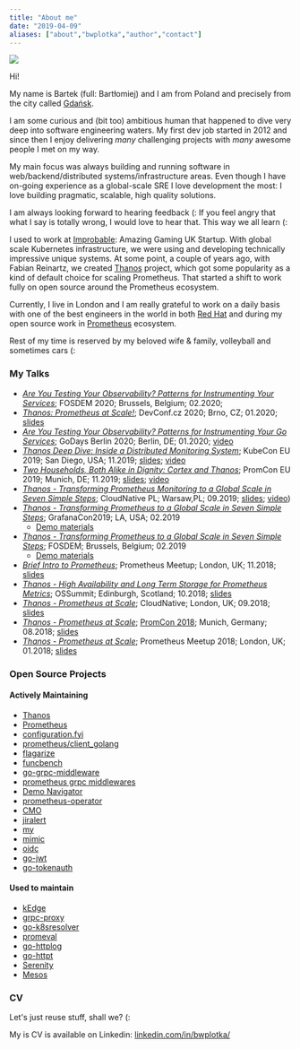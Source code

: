 ```yaml
---
title: "About me"
date: "2019-04-09"
aliases: ["about","bwplotka","author","contact"]
---
```


<img src="/images/about.jpg" class="featured_image">

Hi! 

My name is Bartek (full: Bartłomiej) and I am from Poland and precisely from the city called [Gdańsk](https://www.youtube.com/watch?v=9XHPjAUp8Qc).

I am some curious and (bit too) ambitious human that happened to dive very deep into software engineering waters.
My first dev job started in 2012 and since then I enjoy delivering *many* challenging projects with *many* awesome people I met on my way.

My main focus was always building and running software in web/backend/distributed systems/infrastructure areas. 
Even though I have on-going experience as a global-scale SRE I love development the most: I love building pragmatic, scalable, high quality solutions.

I am always looking forward to hearing feedback (: If you feel angry that what I say is totally wrong, I would love to hear that. This way we all learn (:

I used to work at [Improbable](https://improbable.io): Amazing Gaming UK Startup. With global scale Kubernetes infrastructure,
we were using and developing technically impressive unique systems. At some point, a couple of years ago, with Fabian Reinartz,
we created [Thanos](https://thanos.io) project, which got some popularity as a kind of default choice for scaling Prometheus. 
That started a shift to work fully on open source around the Prometheus ecosystem.

Currently, I live in London and I am really grateful to work on a daily basis with one of the best engineers in the world
in both [Red Hat](https://redhat.com) and during my open source work in [Prometheus](https://prometheus.io) ecosystem. 

Rest of my time is reserved by my beloved wife & family, volleyball and sometimes cars (:

### My Talks

* [*Are You Testing Your Observability? Patterns for Instrumenting Your Services*](https://fosdem.org/2020/schedule/event/testing_observability/); FOSDEM 2020; Brussels, Belgium; 02.2020;
* [*Thanos: Prometheus at Scale!*](https://devconfcz2020a.sched.com/event/YOuT/thanos-prometheus-at-scale); DevConf.cz 2020; Brno, CZ; 01.2020; [slides](https://docs.google.com/presentation/d/1oHaHWr01JeeUgBrF0F-Yu2UWDfV9z-6RxlCjikky2X8/edit?usp=sharing0)
* [*Are You Testing Your Observability? Patterns for Instrumenting Your Go Services*](https://www.godays.io/); GoDays Berlin 2020; Berlin, DE; 01.2020; [video](https://youtu.be/LU6D5cNeHks?list=PLUXT7uzX81byVuvjGmF-OopGKZo_wxcmq)
* [*Thanos Deep Dive: Inside a Distributed Monitoring System*](https://kccncna19.sched.com/event/UagR/thanos-deep-dive-inside-a-distributed-monitoring-system-bartlomiej-plotka-frederic-branczyk-red-hat); KubeCon EU 2019; San Diego, USA; 11.2019; [slides](https://static.sched.com/hosted_files/kccncna19/82/Thanos%20Deep%20Dive_%20Inside%20a%20Distributed%20Monitoring%20System%20.pdf); [video](https://www.youtube.com/watch?v=qQN0N14HXPM)
* [*Two Households, Both Alike in Dignity: Cortex and Thanos*](https://promcon.io/2019-munich/talks/two-households-both-alike-in-dignity-cortex-and-thanos/); PromCon EU 2019; Munich, DE; 11.2019; [slides](https://promcon.io/2019-munich/slides/two-households-both-alike-in-dignity-cortex-and-thanos.pdf); [video](https://youtu.be/KmJnmd3K3Ws)
* [*Thanos - Transforming Prometheus Monitoring to a Global Scale in Seven Simple Steps*](http://cloudnativewarsaw.com/talksspeakers/#rec119475061); CloudNative PL; Warsaw,PL; 09.2019; [slides](https://docs.google.com/presentation/d/1cKpbJY3jIAtr03M-zcNujwBA38_LDj7NqE4LjNfvglE); [video](https://www.youtube.com/watch?v=5H03plg_htg))
* [*Thanos - Transforming Prometheus to a Global Scale in Seven Simple Steps*](https://youtu.be/Iuo1EjCN5i4); GrafanaCon2019; LA, USA; 02.2019
  * [Demo materials](https://github.com/thanos-io/thanos/pull/866)
* [*Thanos - Transforming Prometheus to a Global Scale in Seven Simple Steps*](https://fosdem.org/2019/schedule/event/thanos_transforming_prometheus_to_a_global_scale_in_a_seven_simple_steps/); FOSDEM; Brussels, Belgium; 02.2019
  * [Demo materials](https://github.com/thanos-io/thanos/pull/801)
* [*Brief Intro to Prometheus*](https://www.youtube.com/watch?v=6QzzKDTVGnU); Prometheus Meetup; London, UK; 11.2018; [slides](https://docs.google.com/presentation/d/1BDJsu7MH5aE2rjSwZKvwg5RxDQnzTE1oztES9KPCYqI) 
* [*Thanos - High Availability and Long Term Storage for Prometheus Metrics*](https://osseu18.sched.com/bartlomiejplotka); OSSummit; Edinburgh, Scotland; 10.2018; [slides](https://docs.google.com/presentation/d/19YjNgaZsl-emOdtyzPIdco5UCSFnT5mP14axaQqOFC8/edit?usp=sharing)
* [*Thanos - Prometheus at Scale*](https://skillsmatter.com/skillscasts/12104-thanos-prometheus-at-scale); CloudNative; London, UK; 09.2018; [slides](https://docs.google.com/presentation/d/1_oLFEnyj-0XejPTQsXsHWqC867PsmnMgkBjHuf5L9LE)
* [*Thanos - Prometheus at Scale*](https://youtu.be/Fb_lYX01IX4); [PromCon 2018](https://promcon.io/2018-munich/talks/thanos-prometheus-at-scale/); Munich, Germany; 08.2018; [slides](https://docs.google.com/presentation/d/1dwEw5AsgRfvMiXk71oeXxxWEyGio7baax7WlFs92Jf0)
* [*Thanos - Prometheus at Scale*](https://www.youtube.com/watch?v=l8syWgJ98sk); Prometheus Meetup 2018; London, UK; 01.2018; [slides](https://docs.google.com/presentation/d/1L7Edsv9V0iNmuq7LBTei2ANgyyR0D-XU3B3bbiMPX5I)

### Open Source Projects

#### Actively Maintaining

* [Thanos](https://thanos.io)
* [Prometheus](https://prometheus.io/)
* [configuration.fyi](https://configuration.fyi)
* [prometheus/client_golang](https://github.com/prometheus/client_golang)
* [flagarize](https://github.com/bwplotka/flagarize)
* [funcbench](https://github.com/prometheus/test-infra/tree/master/funcbench)
* [go-grpc-middleware](https://github.com/grpc-ecosystem/go-grpc-middleware)
* [prometheus grpc middlewares](https://github.com/grpc-ecosystem/go-grpc-prometheus)
* [Demo Navigator](https://github.com/bwplotka/demo-nav)
* [prometheus-operator](https://github.com/coreos/prometheus-operator)
* [CMO](https://github.com/openshift/cluster-monitoring-operator)
* [jiralert](https://github.com/prometheus-community/jiralert)
* [my](https://github.com/bwplotka/my)
* [mimic](https://github.com/bwplotka/mimic)
* [oidc](https://github.com/bwplotka/oidc)
* [go-jwt](https://github.com/bwplotka/go-jwt)
* [go-tokenauth](https://github.com/bwplotka/go-tokenauth)

#### Used to maintain

* [kEdge](https://github.com/improbable-eng/kedge)
* [grpc-proxy](https://github.com/mwitkow/grpc-proxy)
* [go-k8sresolver](https://github.com/bwplotka/go-k8sresolver)
* [promeval](https://github.com/bwplotka/promeval)
* [go-httplog](https://github.com/bwplotka/go-httplog)
* [go-httpt](https://github.com/bwplotka/go-httpt)
* [Serenity](https://github.com/mesosphere/serenity)
* [Mesos](https://github.com/apache/mesos)

### CV

Let's just reuse stuff, shall we? (: 

My is CV is available on Linkedin: [linkedin.com/in/bwplotka/](https://www.linkedin.com/in/bwplotka/)
